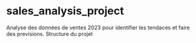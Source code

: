 # sales_analysis_project
Analyse des données de ventes 2023 pour identifier les tendaces et faire des previsions.
Structure du projet
